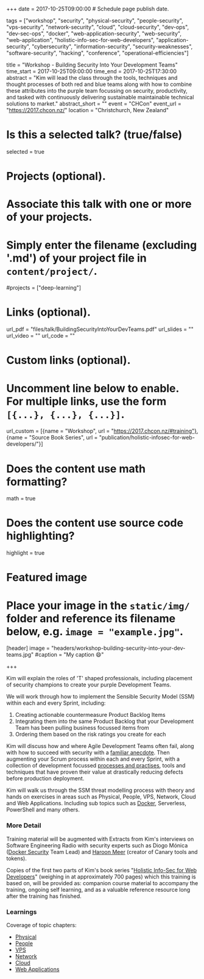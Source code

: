 +++
date = 2017-10-25T09:00:00  # Schedule page publish date.

tags = ["workshop", "security", "physical-security", "people-security", "vps-security", "network-security", "cloud", "cloud-security", "dev-ops", "dev-sec-ops", "docker", "web-application-security", "web-security", "web-application", "holistic-info-sec-for-web-developers", "application-security", "cybersecurity", "information-security", "security-weaknesses", "software-security", "hacking", "conference", "operational-efficiencies"]

title = "Workshop - Building Security Into Your Development Teams"
time_start = 2017-10-25T09:00:00
time_end = 2017-10-25T17:30:00
abstract = "Kim will lead the class through the tools, techniques and thought processes of both red and blue teams along with how to combine these attributes into the purple team focussing on security, productivity, and tasked with continuously delivering sustainable maintainable technical solutions to market."
abstract_short = ""
event = "CHCon"
event_url = "https://2017.chcon.nz/"
location = "Christchurch, New Zealand"

# Is this a selected talk? (true/false)
selected = true

# Projects (optional).
#   Associate this talk with one or more of your projects.
#   Simply enter the filename (excluding '.md') of your project file in `content/project/`.
#projects = ["deep-learning"]

# Links (optional).
url_pdf = "files/talk/BuildingSecurityIntoYourDevTeams.pdf"
url_slides = ""
url_video = ""
url_code = ""

# Custom links (optional).
#   Uncomment line below to enable. For multiple links, use the form `[{...}, {...}, {...}]`.
url_custom = [{name = "Workshop", url = "https://2017.chcon.nz/#training"}, {name = "Source Book Series", url = "publication/holistic-infosec-for-web-developers/"}]


# Does the content use math formatting?
math = true

# Does the content use source code highlighting?
highlight = true

# Featured image
# Place your image in the `static/img/` folder and reference its filename below, e.g. `image = "example.jpg"`.
[header]
image = "headers/workshop-building-security-into-your-dev-teams.jpg"
#caption = "My caption :smile:"

+++


Kim will explain the roles of 'T' shaped professionals, including placement of security champions to create your purple Development Teams.

We will work through how to implement the Sensible Security Model (SSM) within each and every Sprint, including:

1. Creating actionable countermeasure Product Backlog Items
2. Integrating them into the same Product Backlog that your Development Team has been pulling business focussed items from
3. Ordering them based on the risk ratings you create for each

Kim will discuss how and where Agile Development Teams often fail, along with how to succeed with security with a [familiar anecdote](https://f0.holisticinfosecforwebdevelopers.com/chap06.html#leanpub-auto-how-and-why-many-software-development-shops-fail). Then augmenting your Scrum process within each and every Sprint, with a collection of development focussed [processes and practises](http://f0.holisticinfosecforwebdevelopers.com/chap06.html#process-and-practises-agile-development-and-practices), tools and techniques that have proven their value at drastically reducing defects before production deployment.

Kim will walk us through the SSM threat modelling process with theory and hands on exercises in areas such as Physical, People, VPS, Network, Cloud and Web Applications. Including sub topics such as [Docker](/publication/docker-security/), Serverless, PowerShell and many others.

### More Detail</h4>

Training material will be augmented with Extracts from Kim's interviews on Software Engineering Radio with security experts such as Diogo Mónica ([Docker Security](/publication/ser-podcast-application-security) Team Lead) and [Haroon Meer](/publication/ser-podcast-network-security) (creator of Canary tools and tokens).

Copies of the first two parts of Kim's book series "[Holistic Info-Sec for Web Developers](/publication/holistic-infosec-for-web-developers)" (weighing in at approximately 700 pages) which this training is based on, will be provided as: companion course material to accompany the training, ongoing self learning, and as a valuable reference resource long after the training has finished.

### Learnings

Coverage of topic chapters:

* [Physical](http://f0.holisticinfosecforwebdevelopers.com/chap07.html#physical)
* [People](http://f0.holisticinfosecforwebdevelopers.com/chap08.html#people)
* [VPS](http://f1.holisticinfosecforwebdevelopers.com/chap03.html#vps)
* [Network](http://f1.holisticinfosecforwebdevelopers.com/chap04.html#network)
* [Cloud](http://f1.holisticinfosecforwebdevelopers.com/chap05.html#cloud)
* [Web Applications](http://f1.holisticinfosecforwebdevelopers.com/chap06.html#web-applications)

